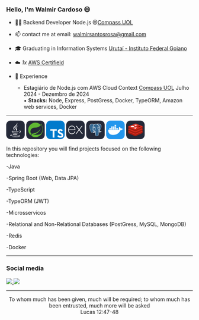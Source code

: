 ### Hello, I'm Walmir Cardoso 😄

- 👨‍💻 Backend Developer Node.js @[Compass UOL](https://compass.uol/pt/home/)
- 📫 contact me at email: walmirsantosrosa@gmail.com
- 🎓 Graduating in Information Systems [Urutaí - Instituto Federal Goiano](https://www.ifgoiano.edu.br/home/index.php/urutai.html)
- ☁️ *1x* [AWS Certifield](https://www.credly.com/badges/b2d9063f-2ba8-4f92-b163-f8605e00b611/public_url)

- 💼 Experience
  -  Estagiário de Node.js com AWS Cloud Context [Compass UOL](https://compass.uol/pt/home/) Julho 2024 - Dezembro de 2024 \
      ▪ **Stacks:** Node, Express, PostGress, Docker, TypeORM, Amazon web services, Docker
-----   
<img src="https://github.com/tandpfun/skill-icons/blob/main/icons/Java-Dark.svg" width="50px"> <img src="https://github.com/tandpfun/skill-icons/blob/main/icons/Spring-Dark.svg" width="50px">  <img src="https://github.com/tandpfun/skill-icons/blob/main/icons/TypeScript.svg" width="50px"> <img src="https://github.com/tandpfun/skill-icons/blob/main/icons/ExpressJS-Dark.svg" width="50px">  <img src="https://github.com/tandpfun/skill-icons/blob/main/icons/PostgreSQL-Dark.svg" width="50px">
 <img src="https://github.com/tandpfun/skill-icons/blob/main/icons/Docker.svg" width="50px">  <img src="https://github.com/tandpfun/skill-icons/blob/main/icons/Redis-Dark.svg" width="50px">
&nbsp;&nbsp;&nbsp; 


In this repository you will find projects focused on the following technologies:

-Java

-Spring Boot (Web, Data JPA)

-TypeScript

-TypeORM (JWT)

-Microsservicos

-Relational and Non-Relational Databases (PostGress, MySQL, MongoDB)

-Redis

-Docker

---

### Social media
<div> 
<a href="https://www.linkedin.com/in/walmir-cardoso-dos-santos-93a1a8236/" target="_blank"><img src="https://img.shields.io/badge/LinkedIn-0077B5?style=for-the-badge&logo=linkedin&logoColor=white">
</a>
<a href = "https://www.instagram.com/walmir_sntos/"> <img src="https://img.shields.io/badge/Instagram-E4405F?style=for-the-badge&logo=instagram&logoColor=white" target="_blank"></a>

---

<p align="center">
To whom much has been given, much will be required; to whom much has been entrusted, much more will be asked<br>
 Lucas 12:47-48
</p>
